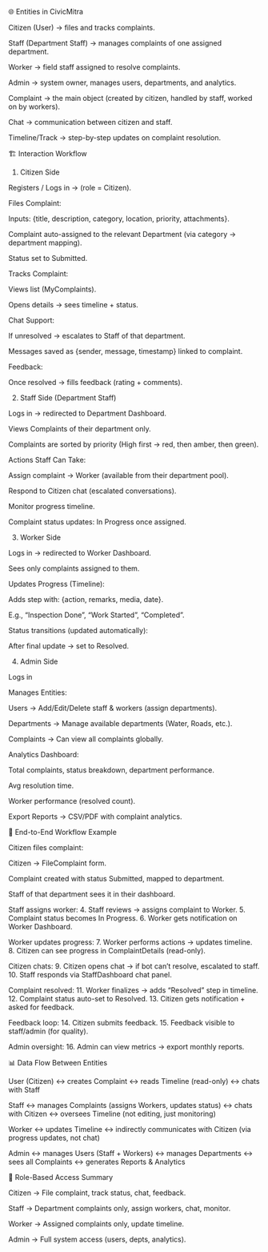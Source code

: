 🌐 Entities in CivicMitra

Citizen (User) → files and tracks complaints.

Staff (Department Staff) → manages complaints of one assigned department.

Worker → field staff assigned to resolve complaints.

Admin → system owner, manages users, departments, and analytics.

Complaint → the main object (created by citizen, handled by staff, worked on by workers).

Chat → communication between citizen and staff.

Timeline/Track → step-by-step updates on complaint resolution.


🏗️ Interaction Workflow
1. Citizen Side

Registers / Logs in → (role = Citizen).

Files Complaint:

Inputs: {title, description, category, location, priority, attachments}.

Complaint auto-assigned to the relevant Department (via category → department mapping).

Status set to Submitted.

Tracks Complaint:

Views list (MyComplaints).

Opens details → sees timeline + status.

Chat Support:



If unresolved → escalates to Staff of that department.

Messages saved as {sender, message, timestamp} linked to complaint.

Feedback:

Once resolved → fills feedback (rating + comments).

2. Staff Side (Department Staff)

Logs in → redirected to Department Dashboard.

Views Complaints of their department only.

Complaints are sorted by priority (High first → red, then amber, then green).

Actions Staff Can Take:

Assign complaint → Worker (available from their department pool).

Respond to Citizen chat (escalated conversations).

Monitor progress timeline.

Complaint status updates: In Progress once assigned.

3. Worker Side

Logs in → redirected to Worker Dashboard.

Sees only complaints assigned to them.

Updates Progress (Timeline):

Adds step with: {action, remarks, media, date}.

E.g., “Inspection Done”, “Work Started”, “Completed”.

Status transitions (updated automatically):

After final update → set to Resolved.

4. Admin Side

Logs in 

Manages Entities:

Users → Add/Edit/Delete staff & workers (assign departments).

Departments → Manage available departments (Water, Roads, etc.).

Complaints → Can view all complaints globally.

Analytics Dashboard:

Total complaints, status breakdown, department performance.

Avg resolution time.

Worker performance (resolved count).

Export Reports → CSV/PDF with complaint analytics.



🔄 End-to-End Workflow Example

Citizen files complaint:

Citizen → FileComplaint form.

Complaint created with status Submitted, mapped to department.

Staff of that department sees it in their dashboard.

Staff assigns worker:
4. Staff reviews → assigns complaint to Worker.
5. Complaint status becomes In Progress.
6. Worker gets notification on Worker Dashboard.

Worker updates progress:
7. Worker performs actions → updates timeline.
8. Citizen can see progress in ComplaintDetails (read-only).

Citizen chats:
9. Citizen opens chat → if bot can’t resolve, escalated to staff.
10. Staff responds via StaffDashboard chat panel.

Complaint resolved:
11. Worker finalizes → adds “Resolved” step in timeline.
12. Complaint status auto-set to Resolved.
13. Citizen gets notification + asked for feedback.

Feedback loop:
14. Citizen submits feedback.
15. Feedback visible to staff/admin (for quality).

Admin oversight:
16. Admin can view metrics → export monthly reports.

📊 Data Flow Between Entities

User (Citizen)
↔ creates Complaint
↔ reads Timeline (read-only)
↔ chats with Staff

Staff
↔ manages Complaints (assigns Workers, updates status)
↔ chats with Citizen
↔ oversees Timeline (not editing, just monitoring)

Worker
↔ updates Timeline
↔ indirectly communicates with Citizen (via progress updates, not chat)

Admin
↔ manages Users (Staff + Workers)
↔ manages Departments
↔ sees all Complaints
↔ generates Reports & Analytics

🔐 Role-Based Access Summary

Citizen → File complaint, track status, chat, feedback.

Staff → Department complaints only, assign workers, chat, monitor.

Worker → Assigned complaints only, update timeline.

Admin → Full system access (users, depts, analytics).